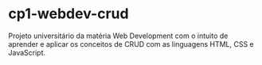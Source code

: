 # cp1-webdev-crud
Projeto universitário da matéria Web Development com o intuito de aprender e aplicar os conceitos de CRUD com as linguagens HTML, CSS e JavaScript.
